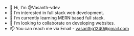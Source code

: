- 👋 Hi, I’m @Vasanth-vdev
- 👀 I’m interested in full stack web development.
- 🌱 I’m currently learning MERN based full stack.
- 💞️ I’m looking to collaborate on developing websites.
- 📫 You can reach me via Email - vasanthg1240@gmail.com

<!---
Vasanth-vdev/Vasanth-vdev is a ✨ special ✨ repository because its `README.md` (this file) appears on your GitHub profile.
You can click the Preview link to take a look at your changes.
--->
